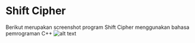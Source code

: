 # Shift Cipher
Berikut merupakan screenshot program Shift Cipher menggunakan bahasa pemrograman C++
![alt text](https://i.ibb.co/m0LJDWs/Screenshot-2021-09-19-133806.png)
